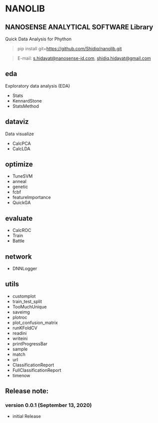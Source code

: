 
# NANOLIB

## NANOSENSE ANALYTICAL SOFTWARE Library

Quick Data Analysis for Phython



> pip install git+https://github.com/Shidiq/nanolib.git

> E-mail: s.hidayat@nanosense-id.com, shidiq.hidayat@gmail.com


## eda

Exploratory data analysis (EDA)

- Stats
- KennardStone
- StatsMethod

## dataviz

Data visualize

- CalcPCA
- CalcLDA

## optimize

- TuneSVM
- anneal
- genetic
- fcbf
- featureImportance
- QuickGA

## evaluate

- CalcROC
- Train
- Battle

## network

- DNNLogger

## utils

- customplot
- train_test_split
- TooMuchUnique
- saveimg
- plotroc
- plot_confusion_matrix
- runKFoldCV
- readini
- writeini
- printProgressBar
- sample
- match
- url
- ClassificationReport
- FullClassificationReport
- timenow


## Release note:

### version 0.0.1 (September 13, 2020)

- initial Release
